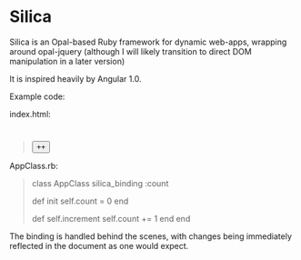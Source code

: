 # Silica
Silica is an Opal-based Ruby framework for dynamic web-apps, wrapping around opal-jquery (although I will likely transition to direct DOM manipulation in a later version)

It is inspired heavily by Angular 1.0.

Example code:

index.html:
> <div silica-app="AppClass">
>   <h1 silica-text-bind="count"></h1>
>   <button silica-on-click="increment">++</button>
> </div>

AppClass.rb:
> class AppClass
>   silica_binding :count
>    
>   def init
>     self.count = 0
>   end
>   
>   def self.increment
>     self.count += 1
>   end
> end

The binding is handled behind the scenes, with changes being immediately reflected in the document as one would expect.
